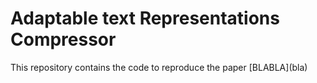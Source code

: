 # Adaptable text Representations Compressor

This repository contains the code to reproduce the paper \[BLABLA](bla)